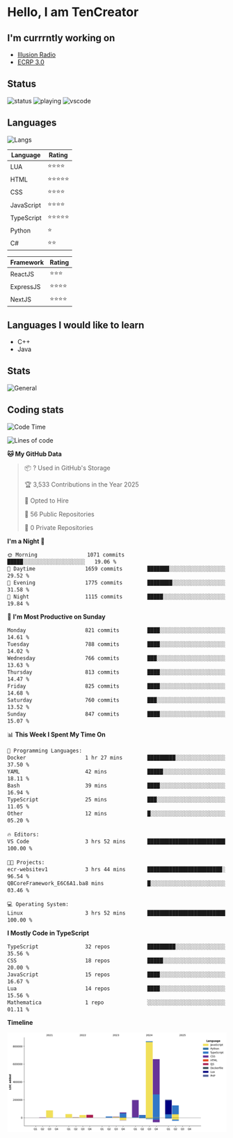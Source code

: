 # Hello, I am TenCreator

## I'm currrntly working on
- [Illusion Radio](https://illusionradio.co.uk/)
- [ECRP 3.0](http://github.com/Emerald-Coast-Roleplay/)

## Status
![status](https://api.statusbadges.me/badge/status/518334475038359555?simple=true&style=for-the-badge)
![playing](https://api.statusbadges.me/badge/playing/518334475038359555?style=for-the-badge)
![vscode](https://api.statusbadges.me/badge/vscode/518334475038359555?style=for-the-badge)

## Languages
![Langs](https://github-readme-stats.vercel.app/api/top-langs/?username=tencreator&layout=compact&theme=radical)


|Language|Rating|
|--------|------|
|LUA|⭐️⭐️⭐️⭐️|
|HTML|⭐️⭐️⭐️⭐️⭐️|
|CSS|⭐️⭐️⭐️⭐️|
|JavaScript|⭐️⭐️⭐️⭐️|
|TypeScript|⭐️⭐️⭐️⭐️⭐️|
|Python|⭐️|
|C#|⭐️⭐️ |

|Framework|Rating|
|--------|------|
|ReactJS|⭐️⭐️⭐|
|ExpressJS|⭐️⭐️⭐️⭐️|
|NextJS|⭐️⭐️⭐⭐️|

## Languages I would like to learn
- C++
- Java

## Stats
![General](https://github-readme-stats.vercel.app/api?username=tencreator&show_icons=true&theme=radical)

## Coding stats

<!--START_SECTION:waka-->
![Code Time](http://img.shields.io/badge/Code%20Time-617%20hrs%2050%20mins-blue)

![Lines of code](https://img.shields.io/badge/From%20Hello%20World%20I%27ve%20Written-2.3%20million%20lines%20of%20code-blue)

**🐱 My GitHub Data** 

> 📦 ? Used in GitHub's Storage 
 > 
> 🏆 3,533 Contributions in the Year 2025
 > 
> 💼 Opted to Hire
 > 
> 📜 56 Public Repositories 
 > 
> 🔑 0 Private Repositories 
 > 
**I'm a Night 🦉** 

```text
🌞 Morning                1071 commits        █████░░░░░░░░░░░░░░░░░░░░   19.06 % 
🌆 Daytime                1659 commits        ███████░░░░░░░░░░░░░░░░░░   29.52 % 
🌃 Evening                1775 commits        ████████░░░░░░░░░░░░░░░░░   31.58 % 
🌙 Night                  1115 commits        █████░░░░░░░░░░░░░░░░░░░░   19.84 % 
```
📅 **I'm Most Productive on Sunday** 

```text
Monday                   821 commits         ████░░░░░░░░░░░░░░░░░░░░░   14.61 % 
Tuesday                  788 commits         ████░░░░░░░░░░░░░░░░░░░░░   14.02 % 
Wednesday                766 commits         ███░░░░░░░░░░░░░░░░░░░░░░   13.63 % 
Thursday                 813 commits         ████░░░░░░░░░░░░░░░░░░░░░   14.47 % 
Friday                   825 commits         ████░░░░░░░░░░░░░░░░░░░░░   14.68 % 
Saturday                 760 commits         ███░░░░░░░░░░░░░░░░░░░░░░   13.52 % 
Sunday                   847 commits         ████░░░░░░░░░░░░░░░░░░░░░   15.07 % 
```


📊 **This Week I Spent My Time On** 

```text
💬 Programming Languages: 
Docker                   1 hr 27 mins        █████████░░░░░░░░░░░░░░░░   37.50 % 
YAML                     42 mins             █████░░░░░░░░░░░░░░░░░░░░   18.11 % 
Bash                     39 mins             ████░░░░░░░░░░░░░░░░░░░░░   16.94 % 
TypeScript               25 mins             ███░░░░░░░░░░░░░░░░░░░░░░   11.05 % 
Other                    12 mins             █░░░░░░░░░░░░░░░░░░░░░░░░   05.20 % 

🔥 Editors: 
VS Code                  3 hrs 52 mins       █████████████████████████   100.00 % 

🐱‍💻 Projects: 
ecr-websitev1            3 hrs 44 mins       ████████████████████████░   96.54 % 
QBCoreFramework_E6C6A1.ba8 mins              █░░░░░░░░░░░░░░░░░░░░░░░░   03.46 % 

💻 Operating System: 
Linux                    3 hrs 52 mins       █████████████████████████   100.00 % 
```

**I Mostly Code in TypeScript** 

```text
TypeScript               32 repos            █████████░░░░░░░░░░░░░░░░   35.56 % 
CSS                      18 repos            █████░░░░░░░░░░░░░░░░░░░░   20.00 % 
JavaScript               15 repos            ████░░░░░░░░░░░░░░░░░░░░░   16.67 % 
Lua                      14 repos            ████░░░░░░░░░░░░░░░░░░░░░   15.56 % 
Mathematica              1 repo              ░░░░░░░░░░░░░░░░░░░░░░░░░   01.11 % 
```



**Timeline**

![Lines of Code chart](https://raw.githubusercontent.com/tencreator/tencreator/main/assets/bar_graph.png)


<!--END_SECTION:waka-->
